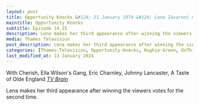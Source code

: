 ```yaml
---
layout: post
title: Opportunity Knocks &#124; 21 January 1974 &#124; Lena Zavaroni makes her third appearance
maintitle: Opportunity Knocks
subtitle: Episode 14.25
description: Lena makes her third appearance after winning the viewers votes for the second time.
media: Thames Television
post_description: Lena makes her third appearance after winning the viewers votes for the second time.
categories: [Thames-Television, Opportunity-Knocks, Hughie-Green, OnThisDay21January, Year-1974]
last_modified_at: 13 January 2024
---
```


With Cherish, Ella Wilson's Gang, Eric Charnley, Johnny Lancaster, A Taste of Olde England
<cite><a href="https://www.tvbrain.info/tv-archive?showname=Opportunity+Knocks&type=lostshow#:~:text=With%20Cherish%2C%20Ella%20Wilson%27s%20Gang%2C%20Eric%20Charnley%2C%20Johnny%20Lancaster%2C%20A%20Taste%20of%20Olde%20England">TV Brain</a></cite>

Lena makes her third appearance after winning the viewers votes for the second time.

